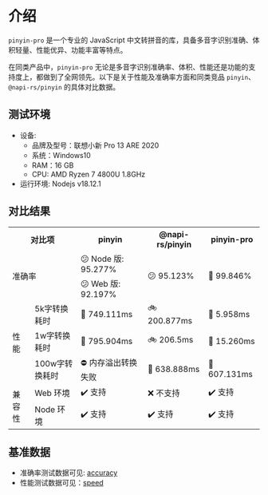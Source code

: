 # 介绍

`pinyin-pro` 是一个专业的 JavaScript 中文转拼音的库，具备多音字识别准确、体积轻量、性能优异、功能丰富等特点。

在同类产品中，`pinyin-pro` 无论是多音字识别准确率、体积、性能还是功能的支持度上，都做到了全网领先。以下是关于性能及准确率方面和同类竞品 `pinyin`、`@napi-rs/pinyin` 的具体对比数据。

## 测试环境

- 设备:
  - 品牌及型号：联想小新 Pro 13 ARE 2020
  - 系统：Windows10
  - RAM：16 GB
  - CPU: AMD Ryzen 7 4800U 1.8GHz
- 运行环境: Nodejs v18.12.1

## 对比结果

<table>
    <tr>
        <th colspan="2">对比项</th>
        <th>pinyin</th>
        <th>@napi-rs/pinyin</th>
        <th>pinyin-pro</th>
    </tr>
    <tr>
        <td rowspan="2" colspan="2">准确率</td>
        <td>😕 Node 版: 95.277%</td>
        <td rowspan="2">😕 95.123%</td>
        <td rowspan="2">🤩 99.846%</td>
    </tr>
    <tr>
        <td>😕 Web 版: 92.197%	</td>
    </tr>
    <tr>
        <td rowspan="3">性能</td>
        <td>5k字转换耗时</td>
        <td>🐢 749.111ms</td>
        <td>🚲 200.877ms</td>
        <td>🚀 5.958ms</td>
    </tr>
    <tr>
        <td>1w字转换耗时</td>
        <td>🐢 795.904ms</td>
        <td>🚲 206.5ms</td>
        <td>🚀 15.260ms</td>
    </tr>
    <tr>
        <td>100w字转换耗时</td>
        <td>⛔ 内存溢出转换失败</td>
        <td>🚀 638.888ms</td>
        <td>🚀 607.131ms</td>
    </tr>
    <tr>
        <td rowspan="2">兼容性</td>
        <td>Web 环境</td>
        <td>✔️ 支持</td>
        <td>❌ 不支持</td>
        <td>✔️ 支持</td>
    </tr>
    <tr>
        <td>Node 环境</td>
        <td>✔️ 支持</td>
        <td>✔️ 支持</td>
        <td>✔️ 支持</td>
    </tr>
</table>

## 基准数据

- 准确率测试数据可见: [accuracy](https://github.com/zh-lx/pinyin-pro/blob/main/benchmark/accuracy.js)
- 性能测试数据可见：[speed](https://github.com/zh-lx/pinyin-pro/blob/main/benchmark/speed.js)
